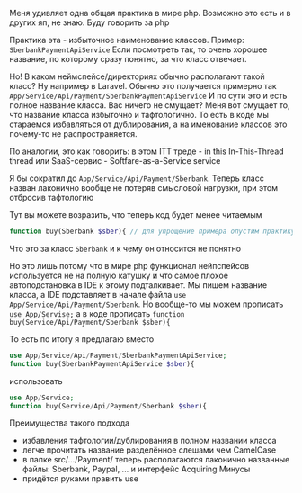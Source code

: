 Меня удивляет одна общая практика в мире php. Возможно это есть и в других яп, не знаю. Буду говорить за php


Практика эта - избыточное наименование классов. 
Пример: `SberbankPaymentApiService`
Если посмотреть так, то очень хорошее название, по которому сразу понятно, за что класс отвечает.

Но! В каком неймспейсе/директориях обычно располагают такой класс? Ну например в Laravel. Обычно это получается примерно так
`App/Service/Api/Payment/SberbankPaymentApiService`
И по сути это и есть полное название класса. Вас ничего не смущает? Меня вот смущает то, что название класса избыточно и тафтологично. То есть в коде мы стараемся избавляться от дублирования, а на именование классов это почему-то не распространяется.

По аналогии, это как говорить:
в этом ITT треде - in this In-This-Thread thread
или SaaS-сервис -  Softfare-as-a-Service service

Я бы сократил до `App/Service/Api/Payment/Sberbank`. Теперь класс назван лаконично вообще не потеряв смысловой нагрузки, при этом отбросив тафтологию

Тут вы можете возразить, что теперь код будет менее читаемым
```php
function buy(Sberbank $sber){ // для упрощение примера опустим практику зависимости от интерфейса вместо зависимости от реализации
```
Что это за класс `Sberbank` и к чему он относится не понятно

Но это лишь потому что в мире php функционал нейпспейсов используется не на полную катушку и что самое плохое автоподстановка в IDE к этому подталкивает. Мы пишем название класса, а IDE подставляет в начале файла `use App/Service/Api/Payment/Sberbank`. Но вообще-то мы можем прописать `use App/Servise;` а в коде прописать
`function buy(Service/Api/Payment/Sberbank $sber){`

То есть по итогу я предлагаю вместо 
```php
use App/Service/Api/Payment/SberbankPaymentApiService;
function buy(SberbankPaymentApiService $sber){
```

использовать
```php
use App/Service;
function buy(Service/Api/Payment/Sberbank $sber){
```

Преимущества такого подхода
- избавления тафтологии/дублирования в полном названии класса
- легче прочитать название разделённое слешами чем CamelCase
- в папке src/.../Payment/ теперь располагаются лаконично названные файлы: Sberbank, Paypal, ... и интерфейс Acquiring
Минусы
- придётся руками править use
